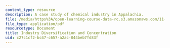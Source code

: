 ```yaml
---
content_type: resource
description: A case study of chemical industry in Appalachia.
file: /media/https%3A/open-learning-course-data-rc.s3.amazonaws.com/11-481j-analyzing-and-accounting-for-regional-economic-growth-spring-2009/c27c1cf2bc47c657a2ac044beb7fd83f_MIT11_481Js09_lec09b.pdf
file_type: application/pdf
resourcetype: Document
title: Industry Diversification and Concentration
uid: c27c1cf2-bc47-c657-a2ac-044beb7fd83f
---
```

